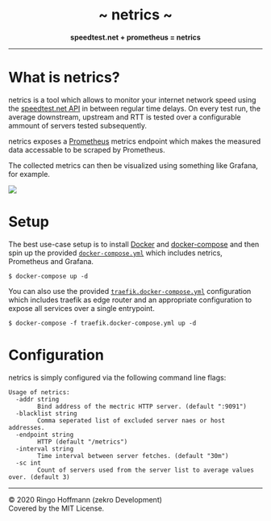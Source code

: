 <div align="center">
    <h1>~ netrics ~</h1>
    <strong>
        speedtest.net + prometheus = netrics
    </strong>
<br>
</div>

---

# What is netrics?

netrics is a tool which allows to monitor your internet network speed using the [speedtest.net API](github.com/showwin/speedtest-go) in between regular time delays. On every test run, the average downstream, upstream and RTT is tested over a configurable ammount of servers tested subsequently.

netrics exposes a [Prometheus](https://prometheus.io/) metrics endpoint which makes the measured data accessable to be scraped by Prometheus.

The collected metrics can then be visualized using something like Grafana, for example.

![](https://i.imgur.com/b3j7rY4.png)

# Setup

The best use-case setup is to install [Docker](https://www.docker.com/) and [docker-compose](https://github.com/docker/compose) and then spin up the provided [`docker-compose.yml`](docker-compose.yml) which includes netrics, Prometheus and Grafana. 
```
$ docker-compose up -d
```

You can also use the provided [`traefik.docker-compose.yml`](traefik.docker-compose.yml) configuration which includes traefik as edge router and an appropriate configuration to expose all services over a single entrypoint.
```
$ docker-compose -f traefik.docker-compose.yml up -d
```

# Configuration

netrics is simply configured via the following command line flags:

```
Usage of netrics:
  -addr string
        Bind address of the mectric HTTP server. (default ":9091")
  -blacklist string
        Comma seperated list of excluded server naes or host addresses.
  -endpoint string
        HTTP (default "/metrics")
  -interval string
        Time interval between server fetches. (default "30m")
  -sc int
        Count of servers used from the server list to average values over. (default 3)
```

---

© 2020 Ringo Hoffmann (zekro Development)  
Covered by the MIT License.